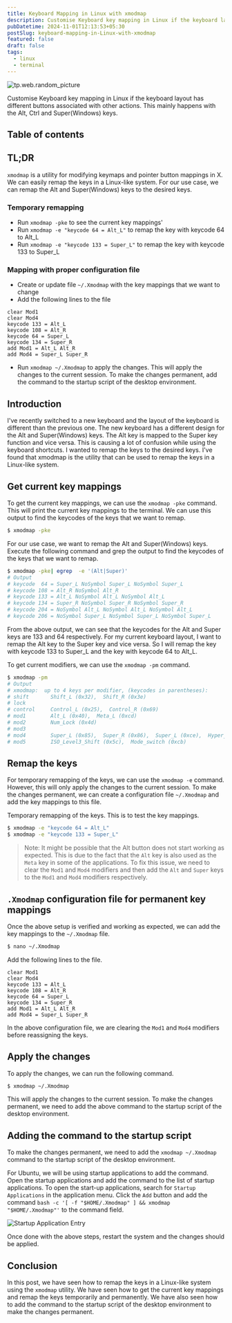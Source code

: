 ```yaml
---
title: Keyboard Mapping in Linux with xmodmap
description: Customise Keyboard key mapping in Linux if the keyboard layout has different buttons associated with different actions. this mainly happens with Alt, Ctrl and Super(Windows) keys
pubDatetime: 2024-11-01T12:13:53+05:30
postSlug: keyboard-mapping-in-Linux-with-xmodmap
featured: false
draft: false
tags:
  - linux
  - terminal
---
```


![tp.web.random_picture](https://images.unsplash.com/photo-1629654297299-c8506221ca97?q=80&w=1974&auto=format&fit=crop&ixlib=rb-4.0.3&ixid=M3wxMjA3fDB8MHxwaG90by1wYWdlfHx8fGVufDB8fHx8fA%3D%3D&ixlib=rb-4.0.3&q=80&utm_campaign=api-credit&utm_medium=referral&utm_source=unsplash_source&w=900&h=350)

Customise Keyboard key mapping in Linux if the keyboard layout has different buttons associated with other actions. This mainly happens with the Alt, Ctrl and Super(Windows) keys.

## Table of contents

## TL;DR

`xmodmap` is a utility for modifying keymaps and pointer button mappings in X. We can easily remap the keys in a Linux-like system. For our use case, we can remap the Alt and Super(Windows) keys to the desired keys.

### Temporary remapping

- Run `xmodmap -pke` to see the current key mappings'
- Run `xmodmap -e "keycode 64 = Alt_L"` to remap the key with keycode 64 to Alt_L
- Run `xmodmap -e "keycode 133 = Super_L"` to remap the key with keycode 133 to Super_L

### Mapping with proper configuration file

- Create or update file `~/.Xmodmap` with the key mappings that we want to change
- Add the following lines to the file

```
clear Mod1
clear Mod4
keycode 133 = Alt_L
keycode 108 = Alt_R
keycode 64 = Super_L
keycode 134 = Super_R
add Mod1 = Alt_L Alt_R
add Mod4 = Super_L Super_R
```

- Run `xmodmap ~/.Xmodmap` to apply the changes. This will apply the changes to the current session. To make the changes permanent, add the command to the startup script of the desktop environment.

## Introduction

I've recently switched to a new keyboard and the layout of the keyboard is different than the previous one. The new keyboard has a different design for the Alt and Super(Windows) keys. The Alt key is mapped to the Super key function and vice versa. This is causing a lot of confusion while using the keyboard shortcuts. I wanted to remap the keys to the desired keys. I've found that xmodmap is the utility that can be used to remap the keys in a Linux-like system.

## Get current key mappings

To get the current key mappings, we can use the `xmodmap -pke` command. This will print the current key mappings to the terminal. We can use this output to find the keycodes of the keys that we want to remap.

```bash
$ xmodmap -pke
```

For our use case, we want to remap the Alt and Super(Windows) keys. Execute the following command and grep the output to find the keycodes of the keys that we want to remap.

```bash
$ xmodmap -pke| egrep  -e '(Alt|Super)'
# Output
# keycode  64 = Super_L NoSymbol Super_L NoSymbol Super_L
# keycode 108 = Alt_R NoSymbol Alt_R
# keycode 133 = Alt_L NoSymbol Alt_L NoSymbol Alt_L
# keycode 134 = Super_R NoSymbol Super_R NoSymbol Super_R
# keycode 204 = NoSymbol Alt_L NoSymbol Alt_L NoSymbol Alt_L
# keycode 206 = NoSymbol Super_L NoSymbol Super_L NoSymbol Super_L
```

From the above output, we can see that the keycodes for the Alt and Super keys are 133 and 64 respectively. For my current keyboard layout, I want to remap the Alt key to the Super key and vice versa. So I will remap the key with keycode 133 to Super_L and the key with keycode 64 to Alt_L.

To get current modifiers, we can use the `xmodmap -pm` command.

```bash
$ xmodmap -pm
# Output
# xmodmap:  up to 4 keys per modifier, (keycodes in parentheses):
# shift       Shift_L (0x32),  Shift_R (0x3e)
# lock
# control     Control_L (0x25),  Control_R (0x69)
# mod1        Alt_L (0x40),  Meta_L (0xcd)
# mod2        Num_Lock (0x4d)
# mod3
# mod4        Super_L (0x85),  Super_R (0x86),  Super_L (0xce),  Hyper_L (0xcf)
# mod5        ISO_Level3_Shift (0x5c),  Mode_switch (0xcb)
```

## Remap the keys

For temporary remapping of the keys, we can use the `xmodmap -e` command. However, this will only apply the changes to the current session. To make the changes permanent, we can create a configuration file `~/.Xmodmap` and add the key mappings to this file.

Temporary remapping of the keys. This is to test the key mappings.

```bash
$ xmodmap -e "keycode 64 = Alt_L"
$ xmodmap -e "keycode 133 = Super_L"
```

> Note: It might be possible that the Alt button does not start working as expected. This is due to the fact that the `Alt` key is also used as the `Meta` key in some of the applications. To fix this issue, we need to clear the `Mod1` and `Mod4` modifiers and then add the `Alt` and `Super` keys to the `Mod1` and `Mod4` modifiers respectively.

## `.Xmodmap` configuration file for permanent key mappings

Once the above setup is verified and working as expected, we can add the key mappings to the `~/.Xmodmap` file.

```bash
$ nano ~/.Xmodmap
```

Add the following lines to the file.

```
clear Mod1
clear Mod4
keycode 133 = Alt_L
keycode 108 = Alt_R
keycode 64 = Super_L
keycode 134 = Super_R
add Mod1 = Alt_L Alt_R
add Mod4 = Super_L Super_R
```

In the above configuration file, we are clearing the `Mod1` and `Mod4` modifiers before reassigning the keys.

## Apply the changes

To apply the changes, we can run the following command.

```bash
$ xmodmap ~/.Xmodmap
```

This will apply the changes to the current session. To make the changes permanent, we need to add the above command to the startup script of the desktop environment.

## Adding the command to the startup script

To make the changes permanent, we need to add the `xmodmap ~/.Xmodmap` command to the startup script of the desktop environment.

For Ubuntu, we will be using startup applications to add the command. Open the startup applications and add the command to the list of startup applications. To open the start-up applications, search for `Startup Applications` in the application menu. Click the `Add` button and add the command `bash -c '[ -f "$HOME/.Xmodmap" ] && xmodmap "$HOME/.Xmodmap"'` to the command field.

![Startup Application Entry](@assets/images/startup-program_for_keymap.png)

Once done with the above steps, restart the system and the changes should be applied.

## Conclusion

In this post, we have seen how to remap the keys in a Linux-like system using the `xmodmap` utility. We have seen how to get the current key mappings and remap the keys temporarily and permanently. We have also seen how to add the command to the startup script of the desktop environment to make the changes permanent.
